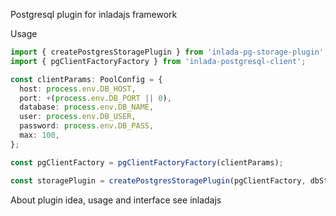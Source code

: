 Postgresql plugin for inladajs framework

Usage

```typescript
import { createPostgresStoragePlugin } from 'inlada-pg-storage-plugin';
import { pgClientFactoryFactory } from 'inlada-postgresql-client';

const clientParams: PoolConfig = {
  host: process.env.DB_HOST,
  port: +(process.env.DB_PORT || 0),
  database: process.env.DB_NAME,
  user: process.env.DB_USER,
  password: process.env.DB_PASS,
  max: 100,
};

const pgClientFactory = pgClientFactoryFactory(clientParams);

const storagePlugin = createPostgresStoragePlugin(pgClientFactory, dbStorage, dbRelations);

```
About plugin idea, usage and interface see inladajs


